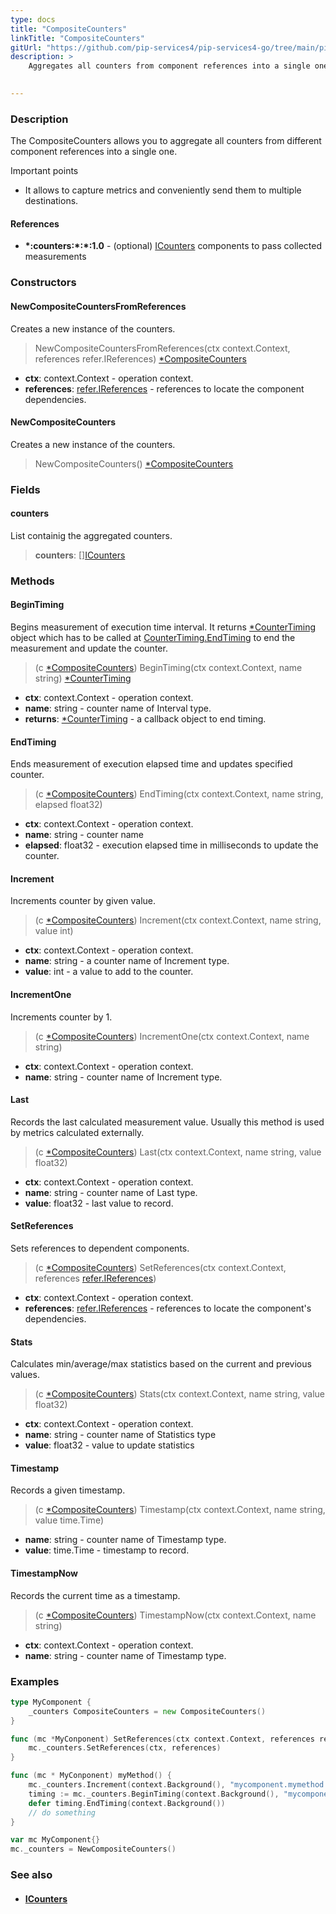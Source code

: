 ```yaml
---
type: docs
title: "CompositeCounters"
linkTitle: "CompositeCounters"
gitUrl: "https://github.com/pip-services4/pip-services4-go/tree/main/pip-services4-observability-go"
description: >
    Aggregates all counters from component references into a single one.

   
---
```



### Description

The CompositeCounters allows you to aggregate all counters from different component references into a single one.

Important points

-  It allows to capture metrics and conveniently send them to multiple destinations.   

#### References
- **\*:counters:\*:\*:1.0** - (optional) [ICounters](../icounters) components to pass collected measurements


### Constructors

#### NewCompositeCountersFromReferences
Creates a new instance of the counters.

> NewCompositeCountersFromReferences(ctx context.Context, references refer.IReferences) [*CompositeCounters]()

- **ctx**: context.Context - operation context.
- **references**: [refer.IReferences](../../../components/refer/ireferences) - references to locate the component dependencies.


#### NewCompositeCounters
Creates a new instance of the counters.

> NewCompositeCounters() [*CompositeCounters]()


### Fields

<span class="hide-title-link">

#### counters
List containig the aggregated counters.
> **counters**: [][ICounters](../icounters)

</span>


### Methods

#### BeginTiming
Begins measurement of execution time interval.
It returns [*CounterTiming](../counter_timing) object which has to be called at
[CounterTiming.EndTiming](../counter_timing/#endtiming) to end the measurement and update the counter.

> (c [*CompositeCounters]()) BeginTiming(ctx context.Context, name string) [*CounterTiming](../counter_timing)

- **ctx**: context.Context - operation context.
- **name**: string - counter name of Interval type.
- **returns**: [*CounterTiming](../counter_timing) - a callback object to end timing.


#### EndTiming
Ends measurement of execution elapsed time and updates specified counter.

> (c [*CompositeCounters]()) EndTiming(ctx context.Context, name string, elapsed float32)

- **ctx**: context.Context - operation context.
- **name**: string - counter name
- **elapsed**: float32 - execution elapsed time in milliseconds to update the counter.


#### Increment
Increments counter by given value.

> (c [*CompositeCounters]()) Increment(ctx context.Context, name string, value int)

- **ctx**: context.Context - operation context.
- **name**: string - a counter name of Increment type.
- **value**: int - a value to add to the counter.


#### IncrementOne
Increments counter by 1.

> (c [*CompositeCounters]()) IncrementOne(ctx context.Context, name string)

- **ctx**: context.Context - operation context.
- **name**: string - counter name of Increment type.


#### Last
Records the last calculated measurement value.
Usually this method is used by metrics calculated externally.

> (c [*CompositeCounters]()) Last(ctx context.Context, name string, value float32)

- **ctx**: context.Context - operation context.
- **name**: string - counter name of Last type.
- **value**: float32 - last value to record.


#### SetReferences
Sets references to dependent components.

> (c [*CompositeCounters]()) SetReferences(ctx context.Context, references [refer.IReferences](../../../components/refer/ireferences))

- **ctx**: context.Context - operation context.
- **references**: [refer.IReferences](../../../components/refer/ireferences) - references to locate the component's dependencies.


#### Stats
Calculates min/average/max statistics based on the current and previous values.

> (c [*CompositeCounters]()) Stats(ctx context.Context, name string, value float32)

- **ctx**: context.Context - operation context.
- **name**: string - counter name of Statistics type
- **value**: float32 - value to update statistics


#### Timestamp
Records a given timestamp.

> (c [*CompositeCounters]()) Timestamp(ctx context.Context, name string, value time.Time)

- **name**: string - counter name of Timestamp type.
- **value**: time.Time - timestamp to record.


#### TimestampNow
Records the current time as a timestamp.

> (c [*CompositeCounters]()) TimestampNow(ctx context.Context, name string)

- **ctx**: context.Context - operation context.
- **name**: string - counter name of Timestamp type.


### Examples
```go
type MyComponent {
	_counters CompositeCounters = new CompositeCounters()
}

func (mc *MyConponent) SetReferences(ctx context.Context, references refer.IReferences) {
	mc._counters.SetReferences(ctx, references)
}

func (mc * MyConponent) myMethod() {
	mc._counters.Increment(context.Background(), "mycomponent.mymethod.calls")
	timing := mc._counters.BeginTiming(context.Background(), "mycomponent.mymethod.exec_time")
	defer timing.EndTiming(context.Background())
	// do something
}

var mc MyComponent{}
mc._counters = NewCompositeCounters()
```


### See also
- #### [ICounters](../icounters)

